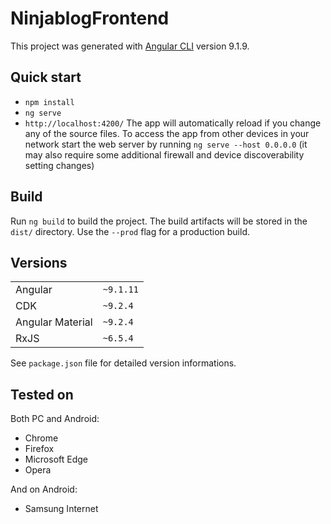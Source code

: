# NinjablogFrontend

This project was generated with [Angular CLI](https://github.com/angular/angular-cli) version 9.1.9.

## Quick start

- `npm install` 
- `ng serve` 
- `http://localhost:4200/`
The app will automatically reload if you change any of the source files.
To access the app from other devices in your network start the web server by running `ng serve --host 0.0.0.0` (it may also require some additional firewall and device discoverability setting changes)

## Build

Run `ng build` to build the project. The build artifacts will be stored in the `dist/` directory. Use the `--prod` flag for a production build.

## Versions
|||
|-------------------------------|-----------------------------|
|Angular |`~9.1.11`            |
|CDK|`~9.2.4`            |
|Angular Material|`~9.2.4`|
|RxJS|`~6.5.4`|


See `package.json` file for detailed version informations.


## Tested on
Both PC and Android:
- Chrome
- Firefox
- Microsoft Edge
- Opera

And on Android:
- Samsung Internet

